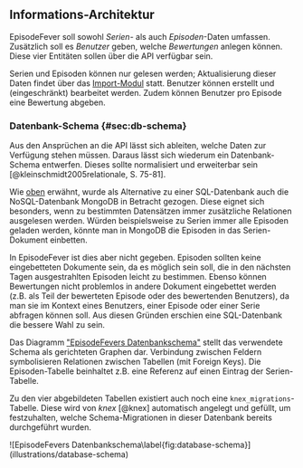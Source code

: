 ## Informations-Architektur

EpisodeFever soll sowohl _Serien-_ als auch _Episoden_-Daten umfassen. Zusätzlich soll es _Benutzer_ geben, welche _Bewertungen_ anlegen können. Diese vier Entitäten sollen über die API verfügbar sein.

Serien und Episoden können nur gelesen werden; Aktualisierung dieser Daten findet über das [Import-Modul](#sec:import) statt. Benutzer können erstellt und (eingeschränkt) bearbeitet werden. Zudem können Benutzer pro Episode eine Bewertung abgeben.

### Datenbank-Schema {#sec:db-schema}

Aus den Ansprüchen an die API lässt sich ableiten, welche Daten zur Verfügung stehen müssen. Daraus lässt sich wiederum ein Datenbank-Schema entwerfen. Dieses sollte normalisiert und erweiterbar sein [@kleinschmidt2005relationale, S. 75-81].

Wie [oben](#sec:technologien) erwähnt, wurde als Alternative zu einer SQL-Datenbank auch die NoSQL-Datenbank MongoDB in Betracht gezogen. Diese eignet sich besonders, wenn zu bestimmten Datensätzen immer zusätzliche Relationen ausgelesen werden. Würden beispielsweise zu Serien immer alle Episoden geladen werden, könnte man in MongoDB die Episoden in das Serien-Dokument einbetten.

In EpisodeFever ist dies aber nicht gegeben. Episoden sollten keine eingebetteten Dokumente sein, da es möglich sein soll, die in den nächsten Tagen ausgestrahlten Episoden leicht zu bestimmen. Ebenso können Bewertungen nicht problemlos in andere Dokument eingebettet werden (z.B. als Teil der bewerteten Episode oder des bewertenden Benutzers), da man sie im Kontext eines Benutzers, einer Episode oder einer Serie abfragen können soll. Aus diesen Gründen erschien eine SQL-Datenbank die bessere Wahl zu sein.

Das Diagramm ["EpisodeFevers Datenbankschema"](#fig:database-schema) stellt das verwendete Schema als gerichteten Graphen dar. Verbindung zwischen Feldern symbolisieren Relationen zwischen Tabellen (mit Foreign Keys). Die Episoden-Tabelle beinhaltet z.B. eine Referenz auf einen Eintrag der Serien-Tabelle.

Zu den vier abgebildeten Tabellen existiert auch noch eine `knex_migrations`-Tabelle. Diese wird von _knex_ [@knex] automatisch angelegt und gefüllt, um festzuhalten, welche Schema-Migrationen in dieser Datenbank bereits durchgeführt wurden.

<section id="fig:database-schema">
![EpisodeFevers Datenbankschema\label{fig:database-schema}](illustrations/database-schema)

</section>
